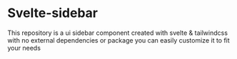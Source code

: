 # Svelte-sidebar

This repository  is  a ui sidebar  component created with svelte & tailwindcss with no external  dependencies or package you can easily customize it to fit your needs

